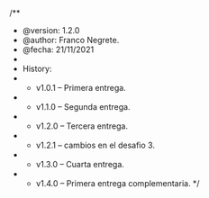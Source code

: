 /**
 * @version: 1.2.0
 * @author: Franco Negrete.
 * @fecha: 21/11/2021
 *
 * History:
 *  - v1.0.1 – Primera entrega.
 *  - v1.1.0 – Segunda entrega.
 *  - v1.2.0 – Tercera entrega.
 *  - v1.2.1 – cambios en el desafio 3.
 *  - v1.3.0 – Cuarta entrega.
 *  - v1.4.0 – Primera entrega complementaria.
 */
